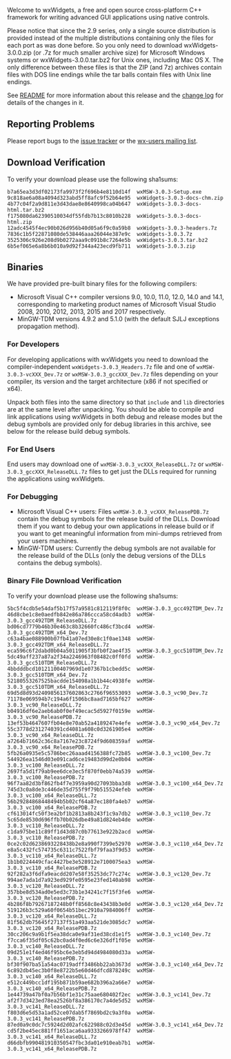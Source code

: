 Welcome to wxWidgets, a free and open source cross-platform C++ framework for writing advanced GUI applications using native controls.

Please notice that since the 2.9 series, only a single source distribution is provided instead of the multiple distributions containing only the files for each port as was done before. So you only need to download wxWidgets-3.0.0.zip (or .7z for much smaller archive size) for Microsoft Windows systems or wxWidgets-3.0.0.tar.bz2 for Unix ones, including Mac OS X. The only difference between these files is that the ZIP (and 7z) archives contain files with DOS line endings while the tar balls contain files with Unix line endings.

See [README](https://raw.githubusercontent.com/wxWidgets/wxWidgets/v3.0.3/docs/readme.txt) for more information about this release and the [change log](https://raw.githubusercontent.com/wxWidgets/wxWidgets/v3.0.3/docs/changes.txt) for details of the changes in it.

## Reporting Problems

Please report bugs to the [issue tracker](http://trac.wxwidgets.org/newticket) or the [wx-users mailing list](http://groups.google.com/group/wx-users).

## Download Verification

To verify your download please use the following sha1sums:

```
b7a65ea3d3df02173fa9973f2f696b4e8110d14f  wxMSW-3.0.3-Setup.exe
9c818ae6a08a4094d323abd5ff8afc9f52b64e95  wxWidgets-3.0.3-docs-chm.zip
4b77c04f2a9d811e3d43dae8e8640998ca04b647  wxWidgets-3.0.3-docs-html.tar.bz2
f175080da62390510034df55fdb7b13c8010b228  wxWidgets-3.0.3-docs-html.zip
12adc4545f4ec90b026d956b40d05a6f9c0a59b8  wxWidgets-3.0.3-headers.7z
7836c1b5f22871080de538446aaa26044e387e9c  wxWidgets-3.0.3.7z
3525306c926e208d9b0272aaa9c091b8c7264e5b  wxWidgets-3.0.3.tar.bz2
6b5ef065e6a8b6b010a9d92f344a423ecd9fb711  wxWidgets-3.0.3.zip
```

## Binaries

We have provided pre-built binary files for the following compilers:

* Microsoft Visual C++ compiler versions 9.0, 10.0, 11.0, 12.0, 14.0 and 14.1, corresponding to marketing product names of Microsoft Visual Studio 2008, 2010, 2012, 2013, 2015 and 2017 respectively.
* MinGW-TDM versions 4.9.2 and 5.1.0 (with the default SJLJ exceptions propagation method).

### For Developers

For developing applications with wxWidgets you need to download the compiler-independent `wxWidgets-3.0.3_Headers.7z` file and one of `wxMSW-3.0.3-vcXXX_Dev.7z` or `wxMSW-3.0.3_gccXXX_Dev.7z` files depending on your compiler, its version and the target architecture (x86 if not specified or x64).

Unpack both files into the same directory so that `include` and `lib` directories are at the same level after unpacking. You should be able to compile and link applications using wxWidgets in both debug and release modes but the debug symbols are provided only for debug libraries in this archive, see below for the release build debug symbols.

### For End Users

End users may download one of `wxMSW-3.0.3_vcXXX_ReleaseDLL.7z` or `wxMSW-3.0.3_gccXXX_ReleaseDLL.7z` files to get just the DLLs required for running the applications using wxWidgets.

### For Debugging

* Microsoft Visual C++ users: Files `wxMSW-3.0.3_vcXXX_ReleasePDB.7z` contain the debug symbols for the release build of the DLLs. Download them if you want to debug your own applications in release build or if you want to get meaningful information from mini-dumps retrieved from your users machines.
* MinGW-TDM users: Currently the debug symbols are not available for the release build of the DLLs (only the debug versions of the DLLs contains the debug symbols).

### Binary File Download Verification

To verify your download please use the following sha1sums:

```
5bc5f4cdb5e54daf5b17f57a9581c812119f8f0c  wxMSW-3.0.3_gcc492TDM_Dev.7z
46d8cbe1c8e0aedfb842e86a786ccca58cd4adb3  wxMSW-3.0.3_gcc492TDM_ReleaseDLL.7z
bd06cd7779b46b30e463c8b32660fc486cf3bcd4  wxMSW-3.0.3_gcc492TDM_x64_Dev.7z
c63a4bae088900b07fb41a07ed30e8c1f0ae1348  wxMSW-3.0.3_gcc492TDM_x64_ReleaseDLL.7z
eca596c6f2dabd0b04a5011905f3bfb0f2ae4f35  wxMSW-3.0.3_gcc510TDM_Dev.7z
5dc49aff237a87a2f34a2246963f08482c0ff0fd  wxMSW-3.0.3_gcc510TDM_ReleaseDLL.7z
4bbdddbcd10121100407969d1e07367b1cbedd5c  wxMSW-3.0.3_gcc510TDM_x64_Dev.7z
52180553267525bacdde154098a1b1b44c4938fe  wxMSW-3.0.3_gcc510TDM_x64_ReleaseDLL.7z
69d5d8d93d2409856137602863c2766f96553093  wxMSW-3.0.3_vc90_Dev.7z
71178e069594b7c194a6f1506bc8aad7165bf627  wxMSW-3.0.3_vc90_ReleaseDLL.7z
b04916df6e2aeb6ab0f0ef49ecac5d5927f0159e  wxMSW-3.0.3_vc90_ReleasePDB.7z
13ef53b4647607fb04e8e70ab52a4189247e4efe  wxMSW-3.0.3_vc90_x64_Dev.7z
55c3778d2312740391cd4081a608c0d3261905e4  wxMSW-3.0.3_vc90_x64_ReleaseDLL.7z
a7264b71662c36c8a7167e23c8724f9d608359af  wxMSW-3.0.3_vc90_x64_ReleasePDB.7z
5fb26a0935e5c5786bec26aaad4156388fc72b85  wxMSW-3.0.3_vc100_Dev.7z
544926ea1546d03e091cad6ce19483d99d2e0b04  wxMSW-3.0.3_vc100_ReleaseDLL.7z
2697fa5d1f79ab9ee6dce3ec5f870f0ebb74a539  wxMSW-3.0.3_vc100_ReleasePDB.7z
96f7aa82d3bf862fb4f7e3959a90d27093bba3d8  wxMSW-3.0.3_vc100_x64_Dev.7z
745d3c0a8de3c446de35d755f9f79b515524efeb  wxMSW-3.0.3_vc100_x64_ReleaseDLL.7z
56b29284868448494b5b02cf64a87ec180fa4eb7  wxMSW-3.0.3_vc100_x64_ReleasePDB.7z
cf613014fc50f3ea2bf1b2813a8b243f1c9a7db2  wxMSW-3.0.3_vc110_Dev.7z
5c65de8530d696ffb70b026dbe49a81d824eb4de  wxMSW-3.0.3_vc110_ReleaseDLL.7z
c1da975be11c89ff1d43d87c0b77613e922b2acd  wxMSW-3.0.3_vc110_ReleasePDB.7z
0ce2c02d6238693228438b2e8a990f7399e52970  wxMSW-3.0.3_vc110_x64_Dev.7z
e8a5c432fc574735c6311c7522fbf79faa3f9d53  wxMSW-3.0.3_vc110_x64_ReleaseDLL.7z
1b1b0224449cfac4427be3e528912e7100075ea3  wxMSW-3.0.3_vc110_x64_ReleasePDB.7z
92f282a3f6dfa9eacdd207e58f35253dc77c274c  wxMSW-3.0.3_vc120_Dev.7z
994ae7ada1d7a923ed929fe0595e23fed140ab98  wxMSW-3.0.3_vc120_ReleaseDLL.7z
357bbe8d534ad0e5ed3c73b1e34241c7f15f3fe6  wxMSW-3.0.3_vc120_ReleasePDB.7z
4b286f8b79267187248b0ff8568c8e43438b3e0d  wxMSW-3.0.3_vc120_x64_Dev.7z
519126b3c529a60f0654b51bec2910a7984006ff  wxMSW-3.0.3_vc120_x64_ReleaseDLL.7z
81f562db75645f27137f51a493aa521de3085dc7  wxMSW-3.0.3_vc120_x64_ReleasePDB.7z
30cc206c9a9b1f5ea38dca0e9af31ed38cd1e1f5  wxMSW-3.0.3_vc140_Dev.7z
f7cca6f35df05c62bc0ad4f0ed6c6e326df1f05e  wxMSW-3.0.3_vc140_ReleaseDLL.7z
09d251e1f4ed46f95bc6e3eb5d94d4984080d33a  wxMSW-3.0.3_vc140_ReleasePDB.7z
bf30f907ba51a54ac0719adff3486bb22ab3673d  wxMSW-3.0.3_vc140_x64_Dev.7z
6c892db45ec3b0f8e8722b5e60d46dfcd878249c  wxMSW-3.0.3_vc140_x64_ReleaseDLL.7z
e512c449bcc1df195b871b59ae682b396a2a66e7  wxMSW-3.0.3_vc140_x64_ReleasePDB.7z
1e44739a47bf0a7b56bf1e31c75aae680402f2ec  wxMSW-3.0.3_vc141_Dev.7z
af2f7d3423ed78ea2526bf8a386170c7a4de5d52  wxMSW-3.0.3_vc141_ReleaseDLL.7z
f803d6e5d53a1ad52ce07dab5f7869bd2c9a3f0a  wxMSW-3.0.3_vc141_ReleasePDB.7z
87ed0a9c0dc7c5924d2d02afc622988c02d3e45d  wxMSW-3.0.3_vc141_x64_Dev.7z
cd5f2be45ec881ff1651aca6aa9333266978ff47  wxMSW-3.0.3_vc141_x64_ReleaseDLL.7z
d66dbfb990481910350547fbc3da01e910eab7b1  wxMSW-3.0.3_vc141_x64_ReleasePDB.7z
```
